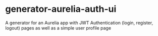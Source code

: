 # generator-aurelia-auth-ui
A generator for an Aurelia app with JWT Authentication (login, register, logout) pages as well as a simple user profile page
